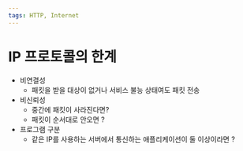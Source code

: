 ```yaml
---
tags: HTTP, Internet
---
```

# IP 프로토콜의 한계 

- 비연결성 
	- 패킷을  받을 대상이 없거나 서비스 불능 상태여도 패킷 전송
- 비신뢰성 
	- 중간에 패킷이 사라진다면? 
	- 패킷이 순서대로 안오면 ?
- 프로그램 구분
	- 같은 IP를 사용하는 서버에서 통신하는 애플리케이션이 둘 이상이라면 ?

